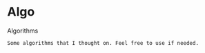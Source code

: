# Algo
Algorithms
~~~~~~~~~~~~~~~~~~~~~~~~~~~~~~~~~~~~~~~~~~~~~~~~~~~~~~~~~~~~~~~~~~~~~~~~~~~~~~~~~~~~~~
Some algorithms that I thought on. Feel free to use if needed.
~~~~~~~~~~~~~~~~~~~~~~~~~~~~~~~~~~~~~~~~~~~~~~~~~~~~~~~~~~~~~~~~~~~~~~~~~~~~~~~~~~~~~~
